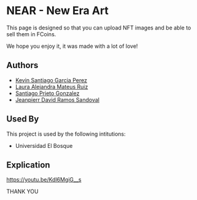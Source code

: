 # NEAR - New Era Art

This page is designed so that you can upload NFT images and be able to sell them in FCoins.

We hope you enjoy it, it was made with a lot of love!




## Authors

- [Kevin Santiago Garcia Perez](https://www.github.com/Azptmdr)
- [Laura Alejandra Mateus Ruiz](https://www.github.com/Lalo0911)
- [Santiago Prieto Gonzalez](https://www.github.com/unbosquesprietogo)
- [Jeanpierr David Ramos Sandoval](https://www.github.com/JOR4M0519)


## Used By

This project is used by the following intitutions:

- Universidad El Bosque



## Explication

https://youtu.be/Kdl6MgiG__s


THANK YOU

